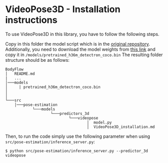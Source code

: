 # VideoPose3D - Installation instructions

To use VideoPose3D in this library, you have to follow the following steps.

Copy in this folder the model script which is in the [original repository](https://github.com/facebookresearch/VideoPose3D/blob/1afb1ca0f1237776518469876342fc8669d3f6a9/common/model.py#L1). Additionally, you need to download the model weights from [this link](https://dl.fbaipublicfiles.com/video-pose-3d/pretrained_h36m_detectron_coco.bin) and copy it in `/models/pretrained_h36m_detectron_coco.bin`
The resulting folder structure should be as follows:

```
BodyFlow
│   README.md
|   ...    
│───models
│     | pretrained_h36m_detectron_coco.bin
│
│
└───src
    │───pose-estimation
            └───models
                    └───predictors_3d
                            └───videopose
                                    │  model.py
                                    │  VideoPose3D_installation.md

```

Then, to run the code simply use the following parameter when using `src/pose-estimation/inference_server.py`:



`$ python src/pose-estimation/inference_server.py --predictor_3d videopose`